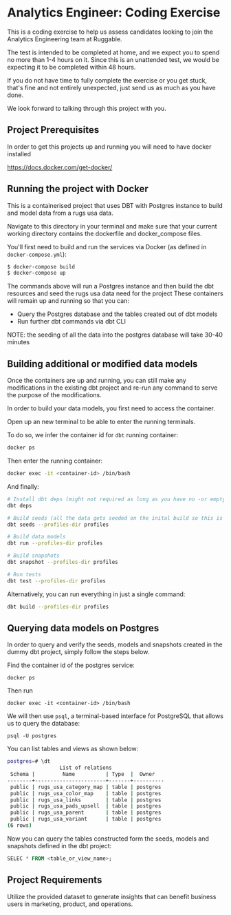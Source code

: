# Analytics Engineer: Coding Exercise
This is a coding exercise to help us assess candidates looking to join the Analytics Engineering team at Ruggable.

The test is intended to be completed at home, and we expect you to spend no more than 1-4 hours on it. Since this is an unattended test, we would be expecting it to be completed within 48 hours.

If you do not have time to fully complete the exercise or you get stuck, that's fine and not entirely unexpected, just send us as much as you have done.

We look forward to talking through this project with you.

## Project Prerequisites

In order to get this projects up and running you will need to have docker installed

https://docs.docker.com/get-docker/

## Running the project with Docker
This is a containerised project that uses DBT with Postgres instance to build and model data from a rugs usa data.

Navigate to this directory in your terminal and make sure that your current working directory contains the dockerfile and docker_compose files.

You'll first need to build and run the services via Docker (as defined in `docker-compose.yml`):
```bash
$ docker-compose build
$ docker-compose up
```

The commands above will run a Postgres instance and then build the dbt resources and seed the rugs usa data need for the project These containers will remain up and running so that you can:
- Query the Postgres database and the tables created out of dbt models
- Run further dbt commands via dbt CLI

NOTE: the seeding of all the data into the postgres database will take 30-40 minutes


## Building additional or modified data models
Once the containers are up and running, you can still make any modifications in the existing dbt project 
and re-run any command to serve the purpose of the modifications. 

In order to build your data models, you first need to access the container.

Open up an new terminal to be able to enter the running terminals.

To do so, we infer the container id for `dbt` running container:
```bash
docker ps
```

Then enter the running container:
```bash
docker exec -it <container-id> /bin/bash
```

And finally:

```bash
# Install dbt deps (might not required as long as you have no -or empty- `dbt_packages.yml` file)
dbt deps

# Build seeds (all the data gets seeded on the inital build so this is also not required)
dbt seeds --profiles-dir profiles

# Build data models
dbt run --profiles-dir profiles

# Build snapshots
dbt snapshot --profiles-dir profiles

# Run tests
dbt test --profiles-dir profiles
```

Alternatively, you can run everything in just a single command:

```bash
dbt build --profiles-dir profiles
```

## Querying  data models on Postgres
In order to query and verify the seeds, models and snapshots created in the dummy dbt project, simply follow the 
steps below. 

Find the container id of the postgres service:
```commandline
docker ps 
```

Then run 
```commandline
docker exec -it <container-id> /bin/bash
```

We will then use `psql`, a terminal-based interface for PostgreSQL that allows us to query the database:
```commandline
psql -U postgres
```

You can list tables and views as shown below:
```bash
postgres=# \dt
                 List of relations
 Schema |         Name          | Type  |  Owner   
--------+-----------------------+-------+----------
 public | rugs_usa_category_map | table | postgres
 public | rugs_usa_color_map    | table | postgres
 public | rugs_usa_links        | table | postgres
 public | rugs_usa_pads_upsell  | table | postgres
 public | rugs_usa_parent       | table | postgres
 public | rugs_usa_variant      | table | postgres
(6 rows)

```

Now you can query the tables constructed form the seeds, models and snapshots defined in the dbt project:
```sql
SELEC * FROM <table_or_view_name>;
```
## Project Requirements

Utilize the provided dataset to generate insights that can benefit business users in marketing, product, and operations.



